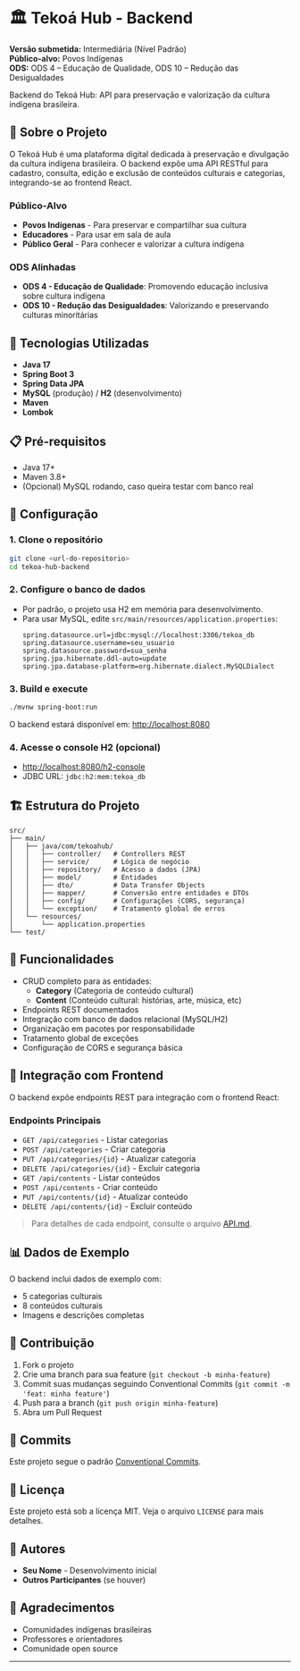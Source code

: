 # 🏛️ Tekoá Hub - Backend

**Versão submetida:** Intermediária (Nível Padrão)  
**Público-alvo:** Povos Indígenas  
**ODS:** ODS 4 – Educação de Qualidade, ODS 10 – Redução das Desigualdades

Backend do Tekoá Hub: API para preservação e valorização da cultura indígena brasileira.

## 🎯 Sobre o Projeto

O Tekoá Hub é uma plataforma digital dedicada à preservação e divulgação da cultura indígena brasileira. O backend expõe uma API RESTful para cadastro, consulta, edição e exclusão de conteúdos culturais e categorias, integrando-se ao frontend React.

### Público-Alvo
- **Povos Indígenas** - Para preservar e compartilhar sua cultura
- **Educadores** - Para usar em sala de aula
- **Público Geral** - Para conhecer e valorizar a cultura indígena

### ODS Alinhadas
- **ODS 4 - Educação de Qualidade**: Promovendo educação inclusiva sobre cultura indígena
- **ODS 10 - Redução das Desigualdades**: Valorizando e preservando culturas minoritárias

## 🚀 Tecnologias Utilizadas

- **Java 17**
- **Spring Boot 3**
- **Spring Data JPA**
- **MySQL** (produção) / **H2** (desenvolvimento)
- **Maven**
- **Lombok**

## 📋 Pré-requisitos

- Java 17+
- Maven 3.8+
- (Opcional) MySQL rodando, caso queira testar com banco real

## 🔧 Configuração

### 1. Clone o repositório
```bash
git clone <url-do-repositorio>
cd tekoa-hub-backend
```

### 2. Configure o banco de dados
- Por padrão, o projeto usa H2 em memória para desenvolvimento.
- Para usar MySQL, edite `src/main/resources/application.properties`:
  ```properties
  spring.datasource.url=jdbc:mysql://localhost:3306/tekoa_db
  spring.datasource.username=seu_usuario
  spring.datasource.password=sua_senha
  spring.jpa.hibernate.ddl-auto=update
  spring.jpa.database-platform=org.hibernate.dialect.MySQLDialect
  ```

### 3. Build e execute
```bash
./mvnw spring-boot:run
```
O backend estará disponível em: [http://localhost:8080](http://localhost:8080)

### 4. Acesse o console H2 (opcional)
- [http://localhost:8080/h2-console](http://localhost:8080/h2-console)
- JDBC URL: `jdbc:h2:mem:tekoa_db`

## 🏗️ Estrutura do Projeto

```
src/
├── main/
│   ├── java/com/tekoahub/
│   │   ├── controller/   # Controllers REST
│   │   ├── service/      # Lógica de negócio
│   │   ├── repository/   # Acesso a dados (JPA)
│   │   ├── model/        # Entidades
│   │   ├── dto/          # Data Transfer Objects
│   │   ├── mapper/       # Conversão entre entidades e DTOs
│   │   ├── config/       # Configurações (CORS, segurança)
│   │   └── exception/    # Tratamento global de erros
│   └── resources/
│       └── application.properties
└── test/
```

## 📱 Funcionalidades

- CRUD completo para as entidades:
  - **Category** (Categoria de conteúdo cultural)
  - **Content** (Conteúdo cultural: histórias, arte, música, etc)
- Endpoints REST documentados
- Integração com banco de dados relacional (MySQL/H2)
- Organização em pacotes por responsabilidade
- Tratamento global de exceções
- Configuração de CORS e segurança básica

## 🔌 Integração com Frontend

O backend expõe endpoints REST para integração com o frontend React:

### Endpoints Principais
- `GET /api/categories` - Listar categorias
- `POST /api/categories` - Criar categoria
- `PUT /api/categories/{id}` - Atualizar categoria
- `DELETE /api/categories/{id}` - Excluir categoria
- `GET /api/contents` - Listar conteúdos
- `POST /api/contents` - Criar conteúdo
- `PUT /api/contents/{id}` - Atualizar conteúdo
- `DELETE /api/contents/{id}` - Excluir conteúdo

> Para detalhes de cada endpoint, consulte o arquivo [API.md](./API.md).

## 📊 Dados de Exemplo

O backend inclui dados de exemplo com:
- 5 categorias culturais
- 8 conteúdos culturais
- Imagens e descrições completas

## 🤝 Contribuição

1. Fork o projeto
2. Crie uma branch para sua feature (`git checkout -b minha-feature`)
3. Commit suas mudanças seguindo Conventional Commits (`git commit -m 'feat: minha feature'`)
4. Push para a branch (`git push origin minha-feature`)
5. Abra um Pull Request

## 📝 Commits

Este projeto segue o padrão [Conventional Commits](https://www.conventionalcommits.org/pt-br/v1.0.0/).

## 📄 Licença

Este projeto está sob a licença MIT. Veja o arquivo `LICENSE` para mais detalhes.

## 👥 Autores

- **Seu Nome** - Desenvolvimento inicial
- **Outros Participantes** (se houver)

## 🙏 Agradecimentos

- Comunidades indígenas brasileiras
- Professores e orientadores
- Comunidade open source

---
